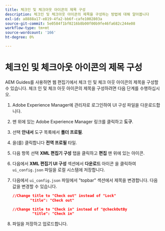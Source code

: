 ```yaml
---
title: 체크인 및 체크아웃 아이콘의 제목 구성
description: 체크인 및 체크아웃 아이콘의 제목을 구성하는 방법에 대해 알아봅니다
exl-id: a8888a17-e819-4fa2-bb6f-cafe1002803a
source-git-commit: 5e0584f1bf0216b8b00f00b9fe46fa682c244e08
workflow-type: tm+mt
source-wordcount: '166'
ht-degree: 0%

---
```


# 체크인 및 체크아웃 아이콘의 제목 구성

AEM Guides를 사용하면 웹 편집기에서 체크 인 및 체크 아웃 아이콘의 제목을 구성할 수 있습니다. 체크 인 및 체크 아웃 아이콘의 제목을 구성하려면 다음 단계를 수행하십시오.

1. Adobe Experience Manager에 관리자로 로그인하여 UI 구성 파일을 다운로드합니다.
1. 맨 위에 있는 Adobe Experience Manager 링크를 클릭하고 **도구**.
1. 선택 **안내서** 도구 목록에서 **폴더 프로필**.
1. 을(를) 클릭합니다 **전역 프로필** 타일.
1. 다음 항목 선택 **XML 편집기 구성** 탭을 클릭하고 **편집** 맨 위에 있는 아이콘.
1. 다음에서 **XML 편집기 UI 구성** 섹션에서 **다운로드** 아이콘 을 클릭하여 `ui_config.json` 파일을 로컬 시스템에 저장합니다.
1. 다음에서 `ui_config.json` 파일에서 &quot;topbar&quot; 섹션에서 제목을 변경합니다. 다음 값을 변경할 수 있습니다.

   ```json
   //Change title to "Check out" instead of "Lock"
           "title": "Check out"
   
   //Change title to "Check in" instead of "@checkOutBy
            "title": "Check in"
   ```

1. 파일을 저장하고 업로드합니다.
